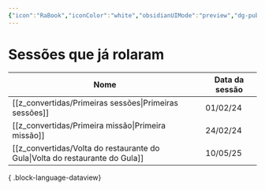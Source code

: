 ```yaml
---
{"icon":"RaBook","iconColor":"white","obsidianUIMode":"preview","dg-publish":true,"dg-path":"Sessões","permalink":"/Sessões/","dgPassFrontmatter":true,"noteIcon":""}
---
```



# Sessões que já rolaram
| Nome                                                                            | Data da sessão |
| ------------------------------------------------------------------------------- | -------------- |
| [[z_convertidas/Primeiras sessões\|Primeiras sessões]]                       | 01/02/24       |
| [[z_convertidas/Primeira missão\|Primeira missão]]                           | 24/02/24       |
| [[z_convertidas/Volta do restaurante do Gula\|Volta do restaurante do Gula]] | 10/05/25       |

{ .block-language-dataview}

